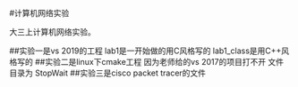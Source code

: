 #计算机网络实验

大三上计算机网络实验。

##实验一是vs 2019的工程
lab1是一开始做的用C风格写的
lab1_class是用C++风格写的
##实验二是linux下cmake工程
因为老师给的vs 2017的项目打不开
文件目录为 StopWait
##实验三是cisco packet tracer的文件